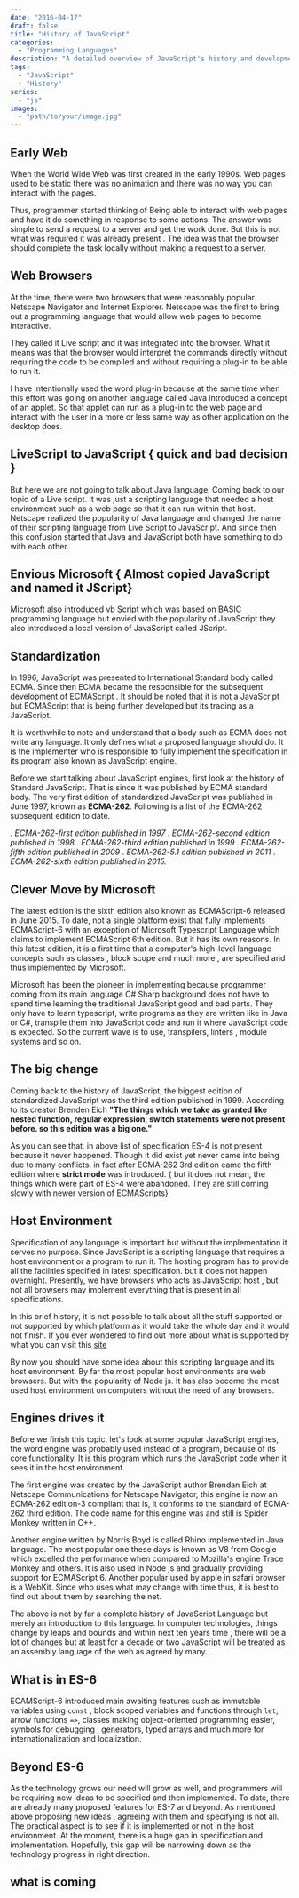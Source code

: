```yaml
---
date: "2016-04-17"
draft: false
title: "History of JavaScript"
categories:
  - "Programming Languages"
description: "A detailed overview of JavaScript's history and development."
tags:
  - "JavaScript"
  - "History"
series:
  - "js"
images:
  - "path/to/your/image.jpg"
---
```




[//]:# ( the original date was 2016-04-17)

## Early Web

When the World Wide Web was first created in the early 1990s. Web pages used to  be static there was no animation and there was no way you can interact with the pages.

Thus, programmer started  thinking of Being able to interact with  web pages and  have it do something in response to some  actions. The answer was simple to send a request to a server and get the work done. But this is not what was required it was already present . The idea was that the browser should complete the task locally without making a request to a server.

## Web Browsers

At the time, there were two browsers that were reasonably popular. Netscape Navigator and Internet Explorer. Netscape was the first to bring out a programming language that would allow web pages to become interactive. 

They called it Live script and it was integrated into the browser. What it means was that the browser would interpret the commands directly without requiring the code to be compiled and without requiring a plug-in to be able to run it.

I have intentionally used the word plug-in because at the same time when this effort was going on  another language called Java introduced a concept of an applet. So that applet can  run as a plug-in to the web page and  interact with the user in a more or less same way as other application on the desktop does.

## LiveScript to JavaScript { quick and bad decision }

But here we are not going to talk about Java language. Coming back to our topic of  a Live script. It was just a scripting language that needed a host environment such as a web page so that it can run within that host. Netscape realized the popularity of Java language and changed the name of their scripting language from Live Script to JavaScript. And since then this confusion started that Java and JavaScript both have something to do with each other.

## Envious Microsoft { Almost copied JavaScript and named it JScript}

Microsoft also introduced vb Script which was based on BASIC programming language but envied with the popularity of JavaScript they also introduced a local version of JavaScript called JScript. 

## Standardization

In 1996, JavaScript was presented to International Standard body called ECMA. Since then ECMA became the responsible for the subsequent development of  ECMAScript . It should be noted that it is not a JavaScript but ECMAScript that is being  further developed  but its trading as a JavaScript.

It is worthwhile to note and understand that a body such as ECMA does not write any language. It only defines what a proposed language should do. 
It is the implementer who is responsible to fully implement the specification in its program also known  as JavaScript engine.

Before we start talking about JavaScript engines, first look at the history of Standard JavaScript. That is since it was published by ECMA standard body. The very first edition of standardized JavaScript was published in June 1997, known as **ECMA-262**. Following is a list of the ECMA-262 subsequent edition to date.

 . *ECMA-262-first edition published in 1997*
 . *ECMA-262-second edition published in 1998*
 . *ECMA-262-third edition published in 1999*
 . *ECMA-262-fifth edition published in 2009*
 . *ECMA-262-5.1 edition published in 2011*
 . *ECMA-262-sixth edition published in 2015.*

## Clever Move by Microsoft

The latest edition is the sixth edition also known as ECMAScript-6 released in June 2015. To date, not a single platform exist that fully implements ECMAScript-6 with an exception of Microsoft Typescript Language which claims to implement ECMAScript 6th edition. But it has its own reasons. In this latest edition, it is a first time that a computer's high-level language concepts such as classes , block scope and much more , are  specified and thus implemented by Microsoft. 

Microsoft has been the pioneer in implementing because programmer coming from its main language C# Sharp background does not have to spend time learning the traditional JavaScript good and bad parts. They only have to learn typescript, write programs as they are written like in Java or C#, transpile them into JavaScript code and run it where JavaScript code is expected. So the current wave is to use, transpilers, linters , module systems and so on.

## The big change

Coming back to the history of JavaScript, the biggest edition of standardized JavaScript was the third edition published in 1999. According to its creator Brenden Eich **"The things which we take as granted like nested function, regular expression, switch statements  were not present before. so this edition was a big one."**

As you can see that,  in above list of specification  ES-4 is not present because  it never happened. Though it did exist yet never came into being due to many conflicts. in fact after ECMA-262 3rd edition came the fifth edition where **strict mode** was introduced. { but it does not mean, the things which were part of ES-4 were abandoned. They are still coming slowly with newer version of ECMAScripts}

## Host Environment

Specification of any language is important but without the implementation it serves no purpose. Since JavaScript is a scripting language that requires a host environment or a program to run it. The hosting program has to provide all the facilities specified in latest specification. but it does not happen overnight. Presently, we have browsers who acts as JavaScript host , but not all browsers may implement everything that is present in all specifications. 

In this brief history, it is not possible to talk about all the stuff supported or not supported  by which platform as it would take the whole day and it would not finish. If you ever wondered to find out more about what is supported by what you can visit this [site](http://kangax.github.io/compat-table/es6/)

By now you should  have some idea about  this scripting language and its host environment. By far the most popular host environments are web browsers. But with the popularity of Node js. It has also become the most used host environment on computers without the need of any browsers.

## Engines drives it

Before we finish this topic, let's look at some popular JavaScript engines, the word engine was probably used instead of a program, because of its core functionality. It is this program which runs the JavaScript code when it sees it in the host environment.

The first engine was created by the  JavaScript author Brendan Eich at Netscape Communications for Netscape Navigator, this engine is now an ECMA-262 edition-3 compliant that is, it conforms to the standard of ECMA-262 third edition. The code name for this engine was and still is Spider Monkey written in C++. 

Another engine written by Norris Boyd is called Rhino implemented in Java language. The most popular one these days is known as V8 from Google which excelled the performance when compared to Mozilla's engine  Trace Monkey and others. It is also used in Node js and gradually providing support for ECMAScript 6. Another popular used by apple in safari browser is a WebKit. Since who uses what may change with time thus, it is best to find out about them by searching the net.

The above is not by far a complete history of JavaScript Language but merely an introduction to this language. In computer technologies, things change by leaps and bounds and within next ten years time , there will be a lot of changes but at least for a decade or two JavaScript will be treated as an assembly language of the web as agreed by many.

## What is in ES-6

ECAMScript-6 introduced main awaiting features such as immutable variables using `const` , block scoped variables and functions through `let`, arrow functions `=>`, classes making object-oriented programming easier, symbols for debugging , generators, typed arrays and much more for internationalization and localization.

## Beyond ES-6

As the technology grows our need will grow as well, and programmers will be requiring new ideas to be specified and then implemented. To date, there are already many proposed features for ES-7 and beyond. As mentioned above proposing new ideas , agreeing with them  and specifying is not all. The practical aspect is to see if it is implemented or not in the host environment. At the moment, there is a huge gap in specification and implementation. Hopefully,  this gap will be narrowing down as the technology progress in right direction.

## what is coming






